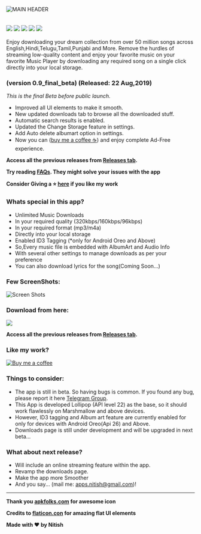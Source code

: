 ![MAIN HEADER](https://github.com/NitishGadangi/Freemium-App/blob/master/playstore_banner.jpg?raw=true)
<br>
<br>
<br>
![](https://img.shields.io/badge/Build-Beta-blue.svg)
![](https://img.shields.io/badge/Version-0.9-green.svg)
![](https://img.shields.io/badge/Required-Android%206.0%2B-brightgreen.svg)
![](https://img.shields.io/badge/Last%20Update-22%20Aug%202019-red.svg)
![](https://img.shields.io/badge/Downloads-5100%2B-orange.svg)
<br>
<br>
Enjoy downloading your dream collection from over 50 million songs across English,Hindi,Telugu,Tamil,Punjabi and More.
Remove the hurdles of streaming low-quality content and enjoy your favorite music on your favorite Music Player by downloading any required song on a single click directly into your local storage.
<br>


### (version 0.9_final_beta) (Released: 22 Aug,2019)
*This is the final Beta before public launch.*
* Improved all UI elements to make it smooth.
* New updated downloads tab to browse all the downloaded stuff.
* Automatic search results is enabled.
* Updated the Change Storage feature in settings.
* Add Auto delete albumart option in settings.
* Now you can ([buy me a coffee ☕](https://github.com/NitishGadangi/Freemium-App/blob/master/buy_me_coffee.md)) and enjoy complete Ad-Free experience.

**Access all the previous releases from [Releases tab](https://github.com/NitishGadangi/Freemium-App/releases).**

**Try reading [FAQs](https://github.com/NitishGadangi/Freemium-App/blob/master/FAQ's.md). They might solve your issues with the app**

**Consider Giving a ⭐ [here](https://github.com/NitishGadangi/Freemium-App) if you like my work**

### Whats special in this app?
-	Unlimited Music Downloads
-	In your required quality (320kbps/160kbps/96kbps)
-	In your required format (mp3/m4a)
-	Directly into your local storage
-	Enabled ID3 Tagging	(*only for Android Oreo and Above)
-	So,Every music file is embedded with AlbumArt and Audio Info
-	With several other settings to manage downloads as per your preference
-	You can also download lyrics for the song(Coming Soon...)

### Few ScreenShots:

![Screen Shots](https://github.com/NitishGadangi/Freemium-App/blob/master/screen_shots.jpg?raw=true)

### Download from here:

[![](https://github.com/NitishGadangi/Freemium-App/blob/master/click_here.png?raw=true)](https://github.com/NitishGadangi/Freemium-App/releases/download/0.9_final_beta/Freemium_Music_v0.9FinalBeta.apk)

**Access all the previous releases from [Releases tab](https://github.com/NitishGadangi/Freemium-App/releases).**

### Like my work?
[![Buy me a coffee](https://github.com/NitishGadangi/Freemium-App/blob/master/ic_buy_me_cofee.png?raw=true)](https://github.com/NitishGadangi/Freemium-App/blob/master/buy_me_coffee.md)

### Things to consider:
* The app is still in beta. So having bugs is common. If you found any bug, please report it here [Telegram Group](https://t.me/joinchat/HH4B2xFVtt6_2hbJl_qKQA).
* This App is developed Lollipop (API level 22) as the base, so it should work flawlessly on Marshmallow and above devices.
* However, ID3 tagging and Album art feature are currently enabled for only for devices with Android Oreo(Api 26) and Above.
* Downloads page is still under development and will be upgraded in next beta...

### What about next release?
* Will include an online streaming feature within the app.
* Revamp the downloads page.
* Make the app more Smoother
* And you say... (mail me: apps.nitish@gmail.com)!

----------------------------------------------------------------------
**Thank you [apkfolks.com](http://apkfolks.com) for awesome icon**

**Credits to [flaticon.con](https://flaticon.com) for amazing flat UI elements**

**Made with ❤️ by Nitish**
